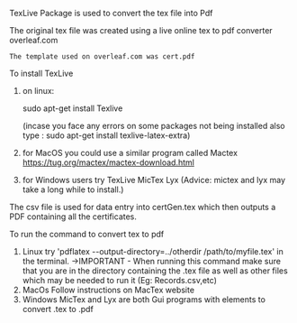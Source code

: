 TexLive Package is used to convert the tex file into Pdf

The original tex file was created using a live online tex to pdf converter overleaf.com

    The template used on overleaf.com was cert.pdf

To install TexLive

1.  on linux:

    sudo apt-get install Texlive

    (incase you face any errors on some packages not being installed also type :
    sudo apt-get install texlive-latex-extra)

2.  for MacOS you could use a similar program called
    Mactex
    https://tug.org/mactex/mactex-download.html

3.  for Windows users try
    TexLive
    MicTex
    Lyx
    (Advice: mictex and lyx may take a long while to install.)

The csv file is used for data entry into certGen.tex which then outputs a PDF containing all the certificates.

To run the command to convert tex to pdf

1. Linux
   try
   'pdflatex --output-directory=../otherdir /path/to/myfile.tex' in the terminal.
   ->IMPORTANT - When running this command make sure that you are in the directory containing the .tex file as well as other files which may be needed to run it (Eg: Records.csv,etc)
2. MacOs
   Follow instructions on MacTex website
3. Windows
   MicTex and Lyx are both Gui programs with elements to convert .tex to .pdf
